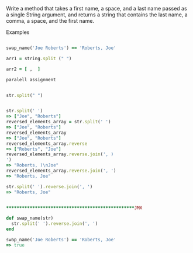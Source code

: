 Write a method that takes a first name, a space, and a last name passed as a single String argument, and returns a string that contains the last name, a comma, a space, and the first name.

Examples
```ruby

swap_name('Joe Roberts') == 'Roberts, Joe'

arr1 = string.split (" ")

arr2 = [ ,  ]

paralell assignment


str.split(" ")


str.split(' ')
=> ["Joe", "Roberts"]
reversed_elements_array = str.split(' ')
=> ["Joe", "Roberts"]
reversed_elements_array
=> ["Joe", "Roberts"]
reversed_elements_array.reverse
=> ["Roberts", "Joe"]
reversed_elements_array.reverse.join(', )
')
=> "Roberts, )\nJoe"
reversed_elements_array.reverse.join(', ')
=> "Roberts, Joe"

str.split(' ').reverse.join(', ')
=> "Roberts, Joe"


*************************************************JMX

def swap_name(str)
  str.split(' ').reverse.join(', ')
end

swap_name('Joe Roberts') == 'Roberts, Joe'
=> true


